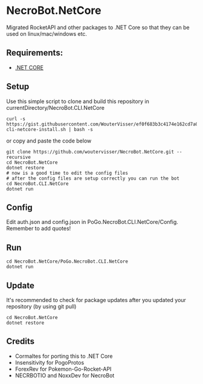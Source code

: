 # NecroBot.NetCore

Migrated RocketAPI and other packages to .NET Core so that they can be used on linux/mac/windows etc.

## Requirements:
- [.NET CORE](https://www.microsoft.com/net/core)

## Setup
Use this simple script to clone and build this repository in currentDirectory/NecroBot.CLI.NetCore
```
curl -s https://gist.githubusercontent.com/WouterVisser/ef0f683b3c4174e162cd7a0a938bf543/raw/31326406492ac4c2839fe8d05c91e4b8cca86b21/necrobot-cli-netcore-install.sh | bash -s
```
or copy and paste the code below
```
git clone https://github.com/woutervisser/NecroBot.NetCore.git --recursive
cd NecroBot.NetCore
dotnet restore
# now is a good time to edit the config files
# after the config files are setup correctly you can run the bot
cd NecroBot.CLI.NetCore
dotnet run
```

## Config
Edit auth.json and config.json in PoGo.NecroBot.CLI.NetCore/Config. Remember to add quotes!

## Run
```
cd NecroBot.NetCore/PoGo.NecroBot.CLI.NetCore
dotnet run
```

## Update
It's recommended to check for package updates after you updated your repository (by using git pull)
```
cd NecroBot.NetCore
dotnet restore
```

## Credits
- Cormaltes for porting this to .NET Core
- Insensitivity for PogoProtos
- ForexRev for Pokemon-Go-Rocket-API
- NECRBOTIO and NoxxDev for NecroBot
